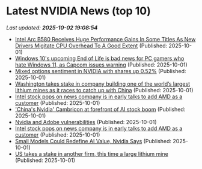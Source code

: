 # Latest NVIDIA News (top 10)
_Last updated: **2025-10-02 19:08:54**_

- [Intel Arc B580 Receives Huge Performance Gains In Some Titles As New Drivers Migitate CPU Overhead To A Good Extent](https://wccftech.com/intel-arc-b580-receives-huge-performance-gains-in-some-titles-as-new-drivers-migitate-cpu-overhead-to-a-good-extent/) (Published: 2025-10-01)
- [Windows 10's upcoming End of Life is bad news for PC gamers who hate Windows 11, as Capcom issues warning](https://www.techradar.com/computing/windows/windows-10s-upcoming-end-of-life-is-bad-news-for-pc-gamers-who-hate-windows-11-as-capcom-issues-warning) (Published: 2025-10-01)
- [Mixed options sentiment in NVIDIA with shares up 0.52%](https://thefly.com/permalinks/entry.php/id4206398/NVDA-Mixed-options-sentiment-in-NVIDIA-with-shares-up-) (Published: 2025-10-01)
- [Washington takes stake in company building one of the world’s largest lithium mines as it races to catch up with China](https://fortune.com/2025/10/01/president-trump-administration-investment-electric-vehicles-united-states-lithium-energy-stake-company-deaprrtment-of-energy-general-motors-chris-wright-battery-washington-snaps-up-stake-in-lithium-am/) (Published: 2025-10-01)
- [Intel stock pops on news company is in early talks to add AMD as a customer](https://biztoc.com/x/dee93ff2f56a4291) (Published: 2025-10-01)
- ['China's Nvidia' Cambricon at forefront of AI stock boom](https://biztoc.com/x/5c482c2da8de0551) (Published: 2025-10-01)
- [Nvidia and Adobe vulnerabilities](https://blog.talosintelligence.com/nvidia-and-adobe-vulnerabilities/) (Published: 2025-10-01)
- [Intel stock pops on news company is in early talks to add AMD as a customer](https://www.cnbc.com/2025/10/01/intel-stock-amd-chips.html) (Published: 2025-10-01)
- [Small Models Could Redefine AI Value, Nvidia Says](http://www.pymnts.com/artificial-intelligence-2/2025/small-models-could-redefine-ai-value-nvidia-says/) (Published: 2025-10-01)
- [US takes a stake in another firm, this time a large lithium mine](https://www.aljazeera.com/economy/2025/10/1/us-takes-a-stake-in-another-firm-this-time-a-large-lithium-mine) (Published: 2025-10-01)
